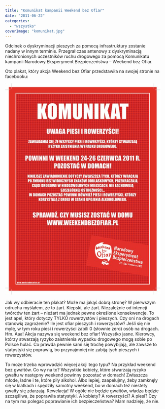 ```yaml
---
title: "Komunikat kampanii Weekend bez Ofiar"
date: "2011-06-22"
categories: 
  - "wszystko"
coverImage: "komunikat.jpg"
---
```


Odcinek o dyskryminacji pieszych za pomocą infrastruktury zostanie nadany w innym terminie. Przegrał czas antenowy z dyskryminacją niechronionych uczestników ruchu drogowego za pomocą Komunikatu kampanii Narodowy Eksperyment Bezpieczeństwa – Weekend bez Ofiar.

Oto plakat, który akcja Weekend bez Ofiar przedstawiła na swojej stronie na facebooku:

![Komunikat](images/komunikat.jpg)

Jak wy odbieracie ten plakat? Może ma jakąś dobrą stronę? W pierwszym odruchu myślałem, że to żart. Kiepski, ale żart. Niezależnie od intencji twórców ten żart – nieżart ma jednak pewne określone konsekwencje. To jest apel, który dotyczy TYLKO rowerzystów i pieszych. Czy oni na drogach stanowią zagrożenie? Ile jest ofiar pieszych i rowerzystów? Jeśli się nie mylę, w tym roku piesi i rowerzyści zabili 0 (słownie zero) osób na drogach. Hm. Aaa! Akcja nazywa się weekend bez ofiar! Wszystko jasne. Kierowcy, którzy stwarzają ryzyko zaistnienia wypadku drogowego mogą sobie po Polsce hulać. Co prawda pewnie sami się trochę powybijają, ale zawsze to statystyki się poprawią, bo przynajmniej nie zabiją tych pieszych i rowerzystów.

To może trzeba wprowadzić więcej akcji tego typu? Na przykład weekend bez gwałtów. Co wy na to? Wszystkie kobiety, które stwarzają ryzyko gwałtu w następny weekend powinny pozostać w domach! Zwłaszcza młode, ładne i te, które piły alkohol. Albo lepiej, zaapelujmy, żeby zamknęły się w klatkach i spędziły samotny weekend, bo w domach też niestety gwałty się zdarzają. Rewelacja! W ogóle nie będzie gwałtów, władza będzie szczęśliwa, że poprawiła statystyki. A kobiety? A rowerzyści? A piesi? Czy na tym ma polegać poprawianie ich bezpieczeństwa? Mam nadzieję, że nie.
